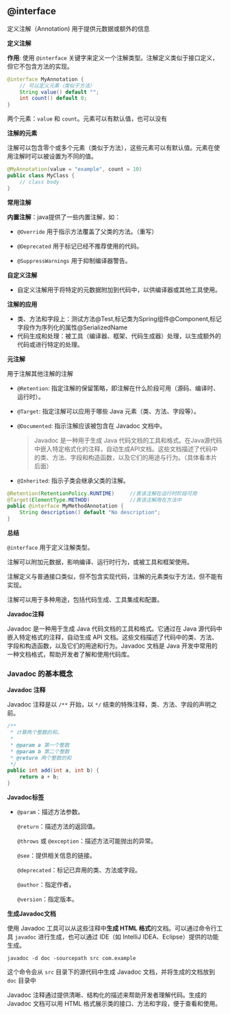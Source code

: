 ## @interface

定义注解（Annotation) 用于提供元数据或额外的信息

**定义注解**

**作用**: 使用 `@interface` 关键字来定义一个注解类型。注解定义类似于接口定义，但它不包含方法的实现。

```java
@interface MyAnnotation {
    // 可以定义元素（类似于方法）
    String value() default "";
    int count() default 0;
}
```

两个元素：`value` 和 `count`。元素可以有默认值，也可以没有

**注解的元素**

注解可以包含零个或多个元素（类似于方法），这些元素可以有默认值。元素在使用注解时可以被设置为不同的值。

```java
@MyAnnotation(value = "example", count = 10)
public class MyClass {
    // class body
}
```

**常用注解**

**内置注解**：java提供了一些内置注解，如：

- `@Override` 用于指示方法覆盖了父类的方法。（重写）

- `@Deprecated` 用于标记已经不推荐使用的代码。

- `@SuppressWarnings` 用于抑制编译器警告。

**自定义注解**

- 自定义注解用于将特定的元数据附加到代码中，以供编译器或其他工具使用。

**注解的应用**

- 类、方法和字段上：测试方法@Test,标记类为Spring组件@Component,标记字段作为序列化的属性@SerializedName
- 代码生成和处理：被工具（编译器、框架、代码生成器）处理，以生成额外的代码或进行特定的处理。

**元注解**

用于注解其他注解的注解

- `@Retention`: 指定注解的保留策略，即注解在什么阶段可用（源码、编译时、运行时）。

- `@Target`: 指定注解可以应用于哪些 Java 元素（类、方法、字段等）。

- `@Documented`: 指示注解应该被包含在 Javadoc 文档中。

  > Javadoc 是一种用于生成 Java 代码文档的工具和格式。在Java源代码中嵌入特定格式化的注释，自动生成API文档。这些文档描述了代码中的类、方法、字段和构造函数，以及它们的用途与行为。（具体看本片后面）

- `@Inherited`: 指示子类会继承父类的注解。

```java
@Retention(RetentionPolicy.RUNTIME)     //表该注解在运行时阶段可用
@Target(ElementType.METHOD)             //表该注解用在方法中
public @interface MyMethodAnnotation {
    String description() default "No description";
}
```

**总结**

`@interface` 用于定义注解类型。

注解可以附加元数据，影响编译、运行时行为，或被工具和框架使用。

注解定义与普通接口类似，但不包含实现代码，注解的元素类似于方法，但不能有实现。

注解可以用于多种用途，包括代码生成、工具集成和配置。

**Javadoc注释**

Javadoc 是一种用于生成 Java 代码文档的工具和格式。它通过在 Java 源代码中嵌入特定格式的注释，自动生成 API 文档。这些文档描述了代码中的类、方法、字段和构造函数，以及它们的用途和行为。Javadoc 文档是 Java 开发中常用的一种文档格式，帮助开发者了解和使用代码库。

### Javadoc 的基本概念

**Javadoc 注释**

Javadoc 注释是以 `/**` 开始，以 `*/` 结束的特殊注释，类、方法、字段的声明之前。

```java
/**
 * 计算两个整数的和。
 * 
 * @param a 第一个整数
 * @param b 第二个整数
 * @return 两个整数的和
 */
public int add(int a, int b) {
    return a + b;
}
```

**Javadoc标签**

- `@param`：描述方法参数。

  `@return`：描述方法的返回值。

  `@throws` 或 `@exception`：描述方法可能抛出的异常。

  `@see`：提供相关信息的链接。

  `@deprecated`：标记已弃用的类、方法或字段。

  `@author`：指定作者。

  `@version`：指定版本。

**生成Javadoc文档**

使用 Javadoc 工具可以从这些注释中**生成 HTML 格式**的文档。可以通过命令行工具 `javadoc` 进行生成，也可以通过 IDE（如 IntelliJ IDEA、Eclipse）提供的功能生成。

```
javadoc -d doc -sourcepath src com.example
```

这个命令会从 `src` 目录下的源代码中生成 Javadoc 文档，并将生成的文档放到 `doc` 目录中

Javadoc 注释通过提供清晰、结构化的描述来帮助开发者理解代码。生成的 Javadoc 文档可以用 HTML 格式展示类的接口、方法和字段，便于查看和使用。